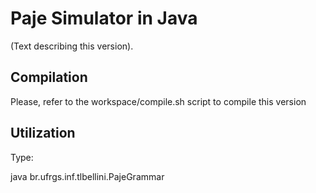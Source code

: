 Paje Simulator in Java
======================

(Text describing this version).

## Compilation

   Please, refer to the workspace/compile.sh script to compile this version

## Utilization

   Type:

   java br.ufrgs.inf.tlbellini.PajeGrammar <path to input Paje tracefile>